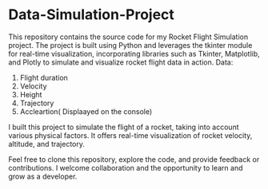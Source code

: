# Data-Simulation-Project
This repository contains the source code for my Rocket Flight Simulation project. The project is built using Python and leverages the tkinter module for real-time visualization, incorporating libraries such as Tkinter, Matplotlib, and Plotly to simulate and visualize rocket flight data in action.
Data:
1. Flight duration
2. Velocity
3. Height
4. Trajectory 
5. Accleartion( Displaayed on the console)

I built this project to simulate the flight of a rocket, taking into account various physical factors. It offers real-time visualization of rocket velocity, altitude, and trajectory. 

Feel free to clone this repository, explore the code, and provide feedback or contributions. I welcome collaboration and the opportunity to learn and grow as a developer.
